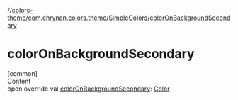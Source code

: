 //[colors-theme](../../../index.md)/[com.chrynan.colors.theme](../index.md)/[SimpleColors](index.md)/[colorOnBackgroundSecondary](color-on-background-secondary.md)



# colorOnBackgroundSecondary  
[common]  
Content  
open override val [colorOnBackgroundSecondary](color-on-background-secondary.md): [Color](../../../../colors-core/colors-core/com.chrynan.colors/-color/index.md)  



